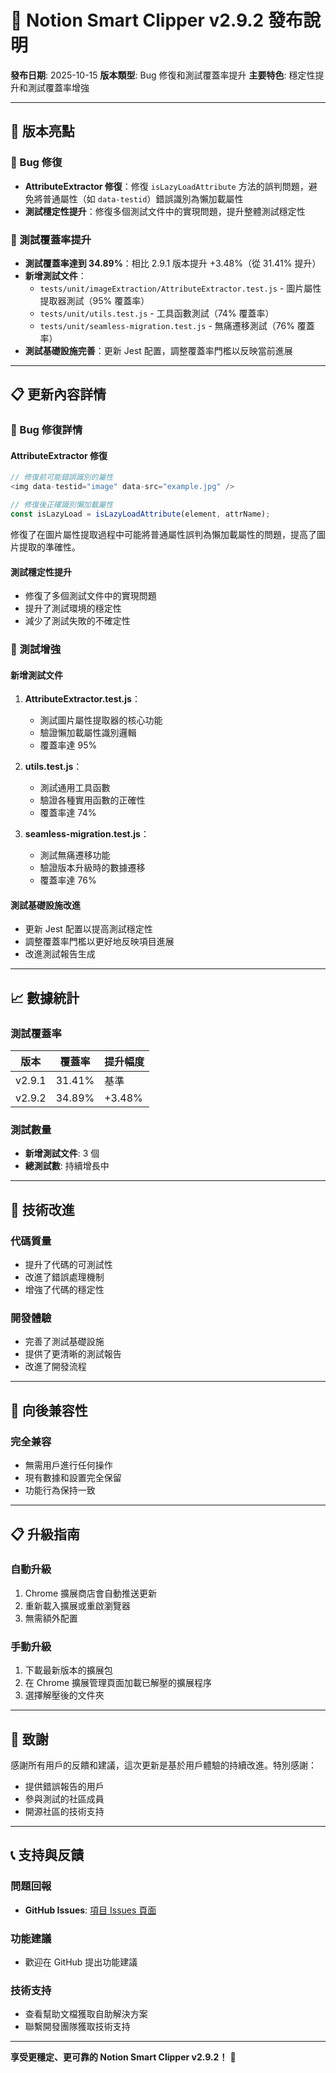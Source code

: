 # 🚀 Notion Smart Clipper v2.9.2 發布說明

**發布日期**: 2025-10-15
**版本類型**: Bug 修復和測試覆蓋率提升
**主要特色**: 穩定性提升和測試覆蓋率增強

---

## 🎯 版本亮點

### 🐛 Bug 修復
- **AttributeExtractor 修復**：修復 `isLazyLoadAttribute` 方法的誤判問題，避免將普通屬性（如 `data-testid`）錯誤識別為懶加載屬性
- **測試穩定性提升**：修復多個測試文件中的實現問題，提升整體測試穩定性

### 🧪 測試覆蓋率提升
- **測試覆蓋率達到 34.89%**：相比 2.9.1 版本提升 +3.48%（從 31.41% 提升）
- **新增測試文件**：
  - `tests/unit/imageExtraction/AttributeExtractor.test.js` - 圖片屬性提取器測試（95% 覆蓋率）
  - `tests/unit/utils.test.js` - 工具函數測試（74% 覆蓋率）
  - `tests/unit/seamless-migration.test.js` - 無痛遷移測試（76% 覆蓋率）
- **測試基礎設施完善**：更新 Jest 配置，調整覆蓋率門檻以反映當前進展

---

## 📋 更新內容詳情

### 🐛 Bug 修復詳情

#### AttributeExtractor 修復
```javascript
// 修復前可能錯誤識別的屬性
<img data-testid="image" data-src="example.jpg" />

// 修復後正確識別懶加載屬性
const isLazyLoad = isLazyLoadAttribute(element, attrName);
```

修復了在圖片屬性提取過程中可能將普通屬性誤判為懶加載屬性的問題，提高了圖片提取的準確性。

#### 測試穩定性提升
- 修復了多個測試文件中的實現問題
- 提升了測試環境的穩定性
- 減少了測試失敗的不確定性

### 🧪 測試增強

#### 新增測試文件
1. **AttributeExtractor.test.js**：
   - 測試圖片屬性提取器的核心功能
   - 驗證懶加載屬性識別邏輯
   - 覆蓋率達 95%

2. **utils.test.js**：
   - 測試通用工具函數
   - 驗證各種實用函數的正確性
   - 覆蓋率達 74%

3. **seamless-migration.test.js**：
   - 測試無痛遷移功能
   - 驗證版本升級時的數據遷移
   - 覆蓋率達 76%

#### 測試基礎設施改進
- 更新 Jest 配置以提高測試穩定性
- 調整覆蓋率門檻以更好地反映項目進展
- 改進測試報告生成

---

## 📈 數據統計

### 測試覆蓋率
| 版本 | 覆蓋率 | 提升幅度 |
|------|--------|----------|
| v2.9.1 | 31.41% | 基準 |
| v2.9.2 | 34.89% | +3.48% |

### 測試數量
- **新增測試文件**: 3 個
- **總測試數**: 持續增長中

---

## 🔧 技術改進

### 代碼質量
- 提升了代碼的可測試性
- 改進了錯誤處理機制
- 增強了代碼的穩定性

### 開發體驗
- 完善了測試基礎設施
- 提供了更清晰的測試報告
- 改進了開發流程

---

## 🔄 向後兼容性

### 完全兼容
- 無需用戶進行任何操作
- 現有數據和設置完全保留
- 功能行為保持一致

---

## 📋 升級指南

### 自動升級
1. Chrome 擴展商店會自動推送更新
2. 重新載入擴展或重啟瀏覽器
3. 無需額外配置

### 手動升級
1. 下載最新版本的擴展包
2. 在 Chrome 擴展管理頁面加載已解壓的擴展程序
3. 選擇解壓後的文件夾

---

## 🙏 致謝

感謝所有用戶的反饋和建議，這次更新是基於用戶體驗的持續改進。特別感謝：

- 提供錯誤報告的用戶
- 參與測試的社區成員
- 開源社區的技術支持

---

## 📞 支持與反饋

### 問題回報
- **GitHub Issues**: [項目 Issues 頁面](https://github.com/cowcfj/save-to-notion/issues)

### 功能建議
- 歡迎在 GitHub 提出功能建議

### 技術支持
- 查看幫助文檔獲取自助解決方案
- 聯繫開發團隊獲取技術支持

---

**享受更穩定、更可靠的 Notion Smart Clipper v2.9.2！** 🚀
